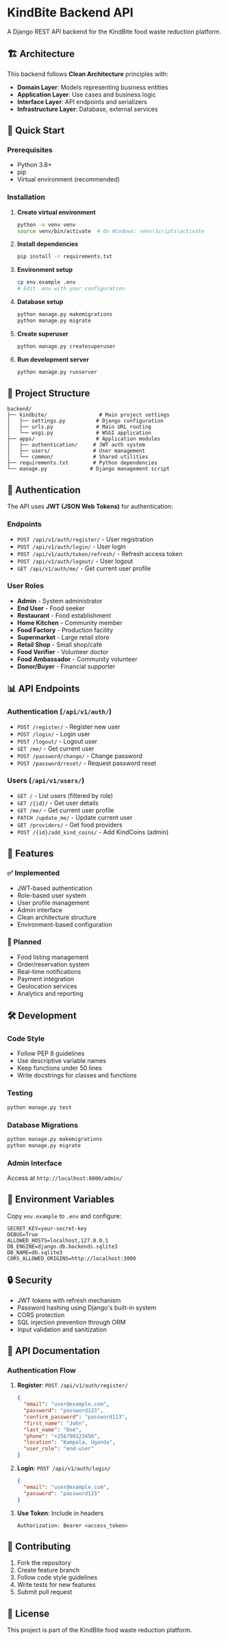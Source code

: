 # KindBite Backend API

A Django REST API backend for the KindBite food waste reduction platform.

## 🏗️ Architecture

This backend follows **Clean Architecture** principles with:

- **Domain Layer**: Models representing business entities
- **Application Layer**: Use cases and business logic
- **Interface Layer**: API endpoints and serializers
- **Infrastructure Layer**: Database, external services

## 🚀 Quick Start

### Prerequisites

- Python 3.8+
- pip
- Virtual environment (recommended)

### Installation

1. **Create virtual environment**
   ```bash
   python -m venv venv
   source venv/bin/activate  # On Windows: venv\Scripts\activate
   ```

2. **Install dependencies**
   ```bash
   pip install -r requirements.txt
   ```

3. **Environment setup**
   ```bash
   cp env.example .env
   # Edit .env with your configuration
   ```

4. **Database setup**
   ```bash
   python manage.py makemigrations
   python manage.py migrate
   ```

5. **Create superuser**
   ```bash
   python manage.py createsuperuser
   ```

6. **Run development server**
   ```bash
   python manage.py runserver
   ```

## 📁 Project Structure

```
backend/
├── kindbite/                 # Main project settings
│   ├── settings.py          # Django configuration
│   ├── urls.py              # Main URL routing
│   └── wsgi.py              # WSGI application
├── apps/                    # Application modules
│   ├── authentication/     # JWT auth system
│   ├── users/              # User management
│   └── common/             # Shared utilities
├── requirements.txt        # Python dependencies
└── manage.py              # Django management script
```

## 🔐 Authentication

The API uses **JWT (JSON Web Tokens)** for authentication:

### Endpoints

- `POST /api/v1/auth/register/` - User registration
- `POST /api/v1/auth/login/` - User login
- `POST /api/v1/auth/token/refresh/` - Refresh access token
- `POST /api/v1/auth/logout/` - User logout
- `GET /api/v1/auth/me/` - Get current user profile

### User Roles

- **Admin** - System administrator
- **End User** - Food seeker
- **Restaurant** - Food establishment
- **Home Kitchen** - Community member
- **Food Factory** - Production facility
- **Supermarket** - Large retail store
- **Retail Shop** - Small shop/café
- **Food Verifier** - Volunteer doctor
- **Food Ambassador** - Community volunteer
- **Donor/Buyer** - Financial supporter

## 📊 API Endpoints

### Authentication (`/api/v1/auth/`)
- `POST /register/` - Register new user
- `POST /login/` - Login user
- `POST /logout/` - Logout user
- `GET /me/` - Get current user
- `POST /password/change/` - Change password
- `POST /password/reset/` - Request password reset

### Users (`/api/v1/users/`)
- `GET /` - List users (filtered by role)
- `GET /{id}/` - Get user details
- `GET /me/` - Get current user profile
- `PATCH /update_me/` - Update current user
- `GET /providers/` - Get food providers
- `POST /{id}/add_kind_coins/` - Add KindCoins (admin)

## 🎯 Features

### ✅ Implemented
- JWT-based authentication
- Role-based user system
- User profile management
- Admin interface
- Clean architecture structure
- Environment-based configuration

### 🚧 Planned
- Food listing management
- Order/reservation system
- Real-time notifications
- Payment integration
- Geolocation services
- Analytics and reporting

## 🛠️ Development

### Code Style
- Follow PEP 8 guidelines
- Use descriptive variable names
- Keep functions under 50 lines
- Write docstrings for classes and functions

### Testing
```bash
python manage.py test
```

### Database Migrations
```bash
python manage.py makemigrations
python manage.py migrate
```

### Admin Interface
Access at `http://localhost:8000/admin/`

## 📝 Environment Variables

Copy `env.example` to `.env` and configure:

```env
SECRET_KEY=your-secret-key
DEBUG=True
ALLOWED_HOSTS=localhost,127.0.0.1
DB_ENGINE=django.db.backends.sqlite3
DB_NAME=db.sqlite3
CORS_ALLOWED_ORIGINS=http://localhost:3000
```

## 🔒 Security

- JWT tokens with refresh mechanism
- Password hashing using Django's built-in system
- CORS protection
- SQL injection prevention through ORM
- Input validation and sanitization

## 📖 API Documentation

### Authentication Flow

1. **Register**: `POST /api/v1/auth/register/`
   ```json
   {
     "email": "user@example.com",
     "password": "password123",
     "confirm_password": "password123",
     "first_name": "John",
     "last_name": "Doe",
     "phone": "+256700123456",
     "location": "Kampala, Uganda",
     "user_role": "end-user"
   }
   ```

2. **Login**: `POST /api/v1/auth/login/`
   ```json
   {
     "email": "user@example.com",
     "password": "password123"
   }
   ```

3. **Use Token**: Include in headers
   ```
   Authorization: Bearer <access_token>
   ```

## 🤝 Contributing

1. Fork the repository
2. Create feature branch
3. Follow code style guidelines
4. Write tests for new features
5. Submit pull request

## 📄 License

This project is part of the KindBite food waste reduction platform.





















